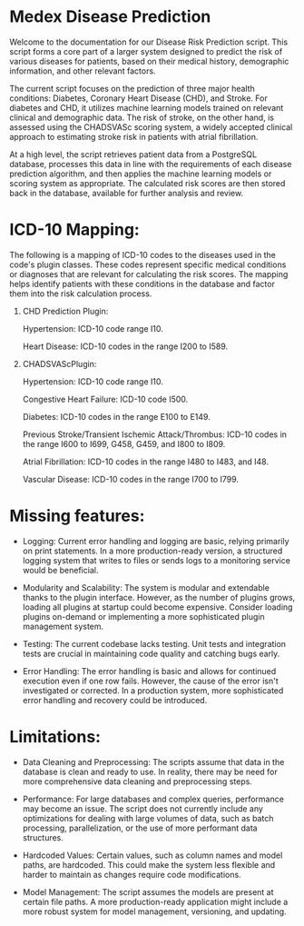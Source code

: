 # Medex Disease Prediction
Welcome to the documentation for our Disease Risk Prediction script. This script forms a core part of a larger system designed to predict the risk of various diseases for patients, based on their medical history, demographic information, and other relevant factors. 

The current script focuses on the prediction of three major health conditions: Diabetes, Coronary Heart Disease (CHD), and Stroke. For diabetes and CHD, it utilizes machine learning models trained on relevant clinical and demographic data. The risk of stroke, on the other hand, is assessed using the CHADSVASc scoring system, a widely accepted clinical approach to estimating stroke risk in patients with atrial fibrillation.

At a high level, the script retrieves patient data from a PostgreSQL database, processes this data in line with the requirements of each disease prediction algorithm, and then applies the machine learning models or scoring system as appropriate. The calculated risk scores are then stored back in the database, available for further analysis and review.

# ICD-10 Mapping:

The following is a mapping of ICD-10 codes to the diseases used in the code's plugin classes. These codes represent specific medical conditions or diagnoses that are relevant for calculating the risk scores. The mapping helps identify patients with these conditions in the database and factor them into the risk calculation process.


1. CHD Prediction Plugin:

    Hypertension: ICD-10 code range I10.
   
    Heart Disease: ICD-10 codes in the range I200 to I589.
  
3. CHADSVAScPlugin:

    Hypertension: ICD-10 code range I10.
  
    Congestive Heart Failure: ICD-10 code I500.
  
    Diabetes: ICD-10 codes in the range E100 to E149.
  
    Previous Stroke/Transient Ischemic Attack/Thrombus: ICD-10 codes in the range I600 to I699, G458, G459, and I800 to I809.
  
    Atrial Fibrillation: ICD-10 codes in the range I480 to I483, and I48.
  
    Vascular Disease: ICD-10 codes in the range I700 to I799.

# Missing features:

- Logging: Current error handling and logging are basic, relying primarily on print statements. In a more production-ready version, a structured logging system that writes to files or sends logs to a monitoring service would be beneficial.

- Modularity and Scalability: The system is modular and extendable thanks to the plugin interface. However, as the number of plugins grows, loading all plugins at startup could become expensive. Consider loading plugins on-demand or implementing a more sophisticated plugin management system.

- Testing: The current codebase lacks testing. Unit tests and integration tests are crucial in maintaining code quality and catching bugs early.

- Error Handling: The error handling is basic and allows for continued execution even if one row fails. However, the cause of the error isn't investigated or corrected. In a production system, more sophisticated error handling and recovery could be introduced.

# Limitations:

- Data Cleaning and Preprocessing: The scripts assume that data in the database is clean and ready to use. In reality, there may be need for more comprehensive data cleaning and preprocessing steps.

- Performance: For large databases and complex queries, performance may become an issue. The script does not currently include any optimizations for dealing with large volumes of data, such as batch processing, parallelization, or the use of more performant data structures.

- Hardcoded Values: Certain values, such as column names and model paths, are hardcoded. This could make the system less flexible and harder to maintain as changes require code modifications.

- Model Management: The script assumes the models are present at certain file paths. A more production-ready application might include a more robust system for model management, versioning, and updating.
